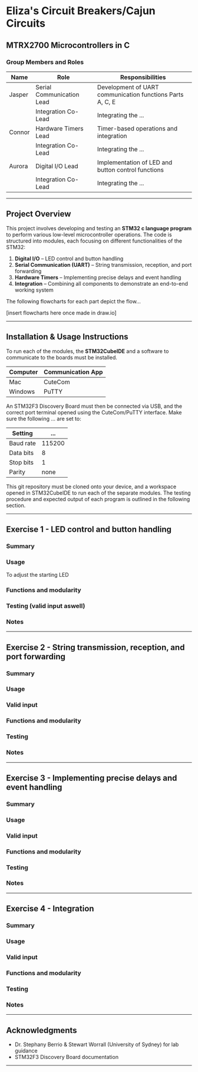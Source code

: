 # Eliza's Circuit Breakers/Cajun Circuits

## **MTRX2700 Microcontrollers in C**  

### **Group Members and Roles**
| Name  | Role | Responsibilities |
|--------|------|----------------|
| Jasper | Serial Communication Lead | Development of UART communication functions Parts A, C, E |
|        | Integration Co-Lead | Integrating the ... |
| Connor | Hardware Timers Lead | Timer-based operations and integration |
|        | Integration Co-Lead | Integrating the ... |
| Aurora | Digital I/O Lead | Implementation of LED and button control functions |
|        | Integration Co-Lead | Integrating the ... |

---

## **Project Overview**
This project involves developing and testing an **STM32 c language program** to perform various low-level microcontroller operations. The code is structured into modules, each focusing on different functionalities of the STM32:

1. **Digital I/O** – LED control and button handling
2. **Serial Communication (UART)** – String transmission, reception, and port forwarding
3. **Hardware Timers** – Implementing precise delays and event handling
4. **Integration** – Combining all components to demonstrate an end-to-end working system

The following flowcharts for each part depict the flow...

[insert flowcharts here once made in draw.io]

---

## **Installation & Usage Instructions**
To run each of the modules, the **STM32CubeIDE** and a software to communicate to the boards must be installed. 

| Computer  | Communication App |
|--------|------|
| Mac | CuteCom |
| Windows | PuTTY |

An STM32F3 Discovery Board must then be connected via USB, and the correct port terminal opened using the CuteCom/PuTTY interface. Make sure the following ... are set to:

| Setting  | ... |
|--------|------|
| Baud rate | 115200 |
| Data bits | 8 |
| Stop bits | 1 |
| Parity | none |

This git repository must be cloned onto your device, and a workspace opened in STM32CubeIDE to run each of the separate modules. The testing procedure and expected output of each program is outlined in the following section.

---

## **Exercise 1 - LED control and button handling**

### Summary

### Usage

To adjust the starting LED

### Functions and modularity

### Testing (valid input aswell)

### Notes

---

## **Exercise 2 - String transmission, reception, and port forwarding**

### Summary

### Usage

### Valid input

### Functions and modularity

### Testing

### Notes

---

## **Exercise 3 - Implementing precise delays and event handling**

### Summary

### Usage

### Valid input

### Functions and modularity

### Testing

### Notes

---

## **Exercise 4 - Integration**

### Summary

### Usage

### Valid input

### Functions and modularity

### Testing

### Notes

---

## **Acknowledgments**
- Dr. Stephany Berrio & Stewart Worrall (University of Sydney) for lab guidance  
- STM32F3 Discovery Board documentation  

---

